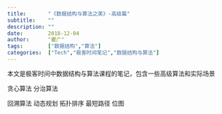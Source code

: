 ```yaml
---
title:       "《数据结构与算法之美》-高级篇"
subtitle:    ""
description: ""
date:        2018-12-04
author:      "瞿广"
tags:        ["数据结构","算法"]
categories:  ["Tech","极客时间笔记","数据结构与算法"]
---
```


本文是极客时间中数据结构与算法课程的笔记，包含一些高级算法和实际场景



<!--more-->

贪心算法
分治算法


回溯算法
动态规划
拓扑排序
最短路径
位图
